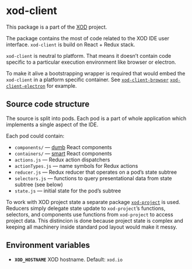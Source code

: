 # xod-client

This package is a part of the [XOD](https://github.com/xodio/xod) project.

The package contains the most of code related to the XOD IDE user interface. `xod-client` is build on React + Redux stack.

`xod-client` is neutral to platform. That means it doesn’t contain code specific to a particular execution environment like browser or electron.

To make it alive a bootstrapping wrapper is required that would embed the `xod-client` in a platform specific container. See [`xod-client-browser`](https://github.com/xodio/xod/tree/master/packages/xod-client-browser) [`xod-client-electron`](https://github.com/xodio/xod/tree/master/packages/xod-client-electron) for example.

## Source code structure

The source is split into pods. Each pod is a part of whole application which implements a single aspect of the IDE.

Each pod could contain:

* `components/` — [dumb](https://medium.com/@dan_abramov/smart-and-dumb-components-7ca2f9a7c7d0) React components
* `containers/` — [smart](https://medium.com/@dan_abramov/smart-and-dumb-components-7ca2f9a7c7d0) React components
* `actions.js` — Redux action dispatchers
* `actionTypes.js` — name symbols for Redux actions
* `reducer.js` — Redux reducer that operates on a pod’s state subtree
* `selectors.js` — functions to query presentational data from state subtree (see below)
* `state.js` — initial state for the pod’s subtree

To work with XOD project state a separate package [`xod-project`](https://github.com/xodio/xod/tree/master/packages/xod-project) is used. Reducers simply delegate state update to `xod-project`’s functions, selectors, and components use functions from `xod-project` to access project data. This distincion is done because project state is complex and keeping all machinery inside standard pod layout would make it messy.

## Environment variables

* **`XOD_HOSTNAME`** XOD hostname. Default: `xod.io`
